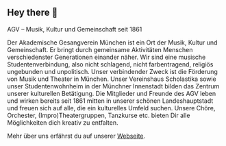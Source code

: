 ## Hey there 👋

AGV – Musik, Kultur und Gemeinschaft seit 1861

Der Akademische Gesangverein München ist ein Ort der Musik, Kultur und Gemeinschaft. Er bringt durch gemeinsame Aktivitäten Menschen verschiedenster Generationen einander näher. Wir sind eine musische Studentenverbindung, also nicht schlagend, nicht farbentragend, religiös ungebunden und unpolitisch. Unser verbindender Zweck ist die Förderung von Musik und Theater in München. Unser Vereinshaus Scholastika sowie unser Studentenwohnheim in der Münchner Innenstadt bilden das Zentrum unserer kulturellen Betätigung. Die Mitglieder und Freunde des AGV leben und wirken bereits seit 1861 mitten in unserer schönen Landeshauptstadt und freuen sich auf alle, die ein kulturelles Umfeld suchen. Unsere Chöre, Orchester, (Impro)Theatergruppen, Tanzkurse etc. bieten Dir alle Möglichkeiten dich kreativ zu entfalten.


Mehr über uns erfährst du auf unserer [Webseite](https://www.agv-muenchen.de/).